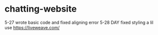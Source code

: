 # chatting-website
5-27 wrote basic code and fixed aligning error
5-28 DAY fixed styling a lil use https://liveweave.com/
